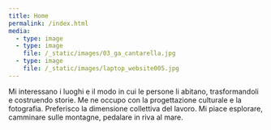```yaml
---
title: Home
permalink: /index.html
media:
  - type: image
  - type: image
    file: /_static/images/03_ga_cantarella.jpg
  - type: image
    file: /_static/images/laptop_website005.jpg
---
```

Mi interessano i luoghi e il modo in cui le persone li abitano, trasformandoli e costruendo storie. Me ne occupo con la progettazione culturale e la fotografia. Preferisco la dimensione collettiva del lavoro. Mi piace esplorare, camminare sulle montagne, pedalare in riva al mare.
